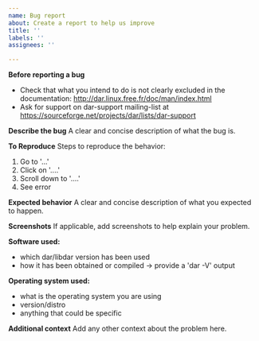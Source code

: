 ```yaml
---
name: Bug report
about: Create a report to help us improve
title: ''
labels: ''
assignees: ''

---
```


**Before reporting a bug**
- Check that what you intend to do is not clearly excluded in the documentation:
http://dar.linux.free.fr/doc/man/index.html
- Ask for support on dar-support mailing-list at 
https://sourceforge.net/projects/dar/lists/dar-support

**Describe the bug**
A clear and concise description of what the bug is. 


**To Reproduce**
Steps to reproduce the behavior:
1. Go to '...'
2. Click on '....'
3. Scroll down to '....'
4. See error

**Expected behavior**
A clear and concise description of what you expected to happen.

**Screenshots**
If applicable, add screenshots to help explain your problem.

**Software used:**
- which dar/libdar version has been used
- how it has been obtained or compiled 
-> provide a 'dar -V' output

**Operating system used:**
- what is the operating system you are using
- version/distro
- anything that could be specific

**Additional context**
Add any other context about the problem here.

